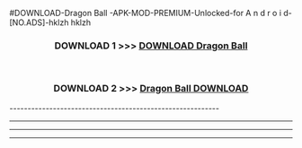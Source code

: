 #DOWNLOAD-Dragon Ball -APK-MOD-PREMIUM-Unlocked-for A n d r o i d-[NO.ADS]-hklzh hklzh 



<div align="center">

<h3>DOWNLOAD 1 >>> <a href="https://t.co/FKmqrqFo6t??judul=Dragon Ball ">DOWNLOAD Dragon Ball </a></h3><br>

<h3>DOWNLOAD 2 >>> <a href="https://t.co/FKmqrqFo6t??judul=Dragon Ball ">Dragon Ball  DOWNLOAD </a></h3>

</div>
----------------------------------------------------------

----------------------------------------------------------

----------------------------------------------------------

----------------------------------------------------------



